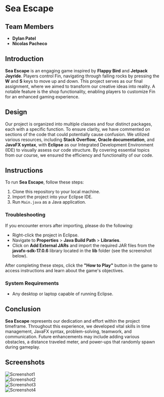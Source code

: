# Sea Escape

## Team Members
- **Dylan Patel**
- **Nicolas Pacheco**

## Introduction
**Sea Escape** is an engaging game inspired by **Flappy Bird** and **Jetpack Joyride**. Players control Fin, navigating through falling rocks by pressing the **W** and **S** keys to move up and down. This project serves as our final assignment, where we aimed to transform our creative ideas into reality. A notable feature is the shop functionality, enabling players to customize Fin for an enhanced gaming experience.

## Design
Our project is organized into multiple classes and four distinct packages, each with a specific function. To ensure clarity, we have commented on sections of the code that could potentially cause confusion. We utilized various resources, including **Stack Overflow**, **Oracle documentation**, and **JavaFX syntax**, with **Eclipse** as our Integrated Development Environment (IDE) to visually assess our code structure. By covering essential topics from our course, we ensured the efficiency and functionality of our code.

## Instructions
To run **Sea Escape**, follow these steps:

1. Clone this repository to your local machine.
2. Import the project into your Eclipse IDE.
3. Run `Main.java` as a Java application.

### Troubleshooting
If you encounter errors after importing, please do the following:
- Right-click the project in Eclipse.
- Navigate to **Properties** > **Java Build Path** > **Libraries**.
- Click on **Add External JARs** and import the required JAR files from the **javafx-sdk-17.0.6** library located in the **lib** folder (see the screenshot below).

After completing these steps, click the **"How to Play"** button in the game to access instructions and learn about the game's objectives.

### System Requirements
- Any desktop or laptop capable of running Eclipse.

## Conclusion
**Sea Escape** represents our dedication and effort within the project timeframe. Throughout this experience, we developed vital skills in time management, JavaFX syntax, problem-solving, teamwork, and communication. Future enhancements may include adding various obstacles, a distance traveled meter, and power-ups that randomly spawn during gameplay.

## Screenshots
![Screenshot1](path/to/screenshot1.png)  
![Screenshot2](path/to/screenshot2.png)  
![Screenshot3](path/to/screenshot3.png)  
![Screenshot4](path/to/screenshot4.png)  

